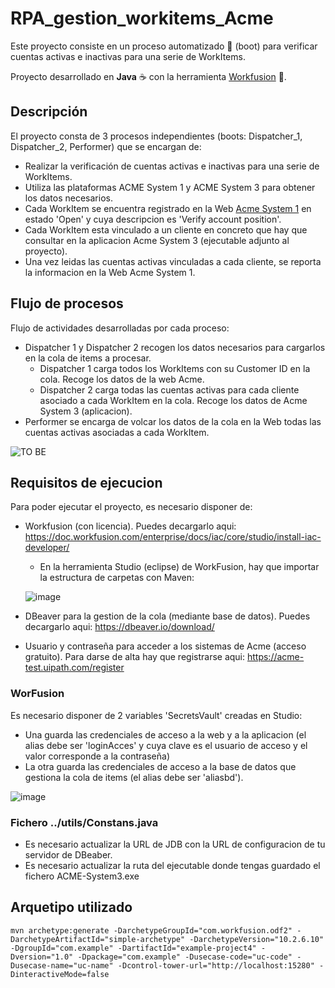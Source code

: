 # RPA_gestion_workitems_Acme
Este proyecto consiste en un proceso automatizado 🤖 (boot) para verificar cuentas activas e inactivas para una serie de WorkItems.

Proyecto desarrollado en **Java** ☕ con la herramienta [Workfusion](https://doc.workfusion.com/enterprise/docs/iac/core/studio/install-iac-developer/) 🔨.

## Descripción 
El proyecto consta de 3 procesos independientes (boots: Dispatcher_1, Dispatcher_2, Performer) que se encargan de:
* Realizar la verificación de cuentas activas e inactivas para una serie de WorkItems.
* Utiliza las plataformas ACME System 1 y ACME System 3 para obtener los datos necesarios.
* Cada WorkItem se encuentra registrado en la Web [Acme System 1](https://acme-test.uipath.com/home) en estado 'Open' y cuya descripcion es 'Verify account position'.
* Cada WorkItem esta vinculado a un cliente en concreto que hay que consultar en la aplicacion Acme System 3 (ejecutable adjunto al proyecto).
* Una vez leidas las cuentas activas vinculadas a cada cliente, se reporta la informacion en la Web Acme System 1.


## Flujo de procesos

Flujo de actividades desarrolladas por cada proceso:
* Dispatcher 1 y Dispatcher 2 recogen los datos necesarios para cargarlos en la cola de items a procesar.
  * Dispatcher 1 carga todos los WorkItems con su Customer ID en la cola. Recoge los datos de la web Acme.
  * Dispatcher 2 carga todas las cuentas activas para cada cliente asociado a cada WorkItem en la cola. Recoge los datos de Acme System 3 (aplicacion). 
* Performer se encarga de volcar los datos de la cola en la Web todas las cuentas activas asociadas a cada WorkItem.

![TO BE](https://github.com/hecikmc/RPA_gestion_workitems_Acme/assets/121127625/5735e66a-fe66-4c59-a26d-dbb7fd0b46cb)

## Requisitos de ejecucion
Para poder ejecutar el proyecto, es necesario disponer de:
* Workfusion (con licencia). Puedes decargarlo aqui: https://doc.workfusion.com/enterprise/docs/iac/core/studio/install-iac-developer/
 
  * En la herramienta Studio (eclipse) de WorkFusion, hay que importar la estructura de carpetas con Maven:

  ![image](https://github.com/hecikmc/RPA_gestion_workitems_Acme/assets/121127625/70eb993b-66c9-4259-9d66-236162ce29da)

* DBeaver para la gestion de la cola (mediante base de datos). Puedes decargarlo aqui: https://dbeaver.io/download/ 
* Usuario y contraseña para acceder a los sistemas de Acme (acceso gratuito). Para darse de alta hay que registrarse aqui: https://acme-test.uipath.com/register 

### WorFusion
Es necesario disponer de 2 variables 'SecretsVault' creadas en Studio:
* Una guarda las credenciales de acceso a la web y a la aplicacion (el alias debe ser 'loginAcces' y cuya clave es el usuario de acceso y el valor corresponde a la contraseña)
* La otra guarda las credenciales de acceso a la base de datos que gestiona la cola de items (el alias debe ser 'aliasbd').

![image](https://github.com/hecikmc/RPA_gestion_workitems_Acme/assets/121127625/36bcc3fb-fce1-4b1f-be09-bb9bc20fc2ce)

### Fichero ../utils/Constans.java
* Es necesario actualizar la URL de JDB con la URL de configuracion de tu servidor de DBeaber.
* Es necesario actualizar la ruta del ejecutable donde tengas guardado el fichero ACME-System3.exe

## Arquetipo utilizado

```shell
mvn archetype:generate -DarchetypeGroupId="com.workfusion.odf2" -DarchetypeArtifactId="simple-archetype" -DarchetypeVersion="10.2.6.10" -DgroupId="com.example" -DartifactId="example-project4" -Dversion="1.0" -Dpackage="com.example" -Dusecase-code="uc-code" -Dusecase-name="uc-name" -Dcontrol-tower-url="http://localhost:15280" -DinteractiveMode=false


